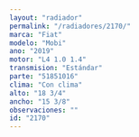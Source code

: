 ```yaml
---
layout: "radiador"
permalink: "/radiadores/2170/"
marca: "Fiat"
modelo: "Mobi"
ano: "2019"
motor: "L4 1.0 1.4"
transmision: "Estándar"
parte: "51851016"
clima: "Con clima"
alto: "18 3/4"
ancho: "15 3/8"
observaciones: ""
id: "2170"
---
```


